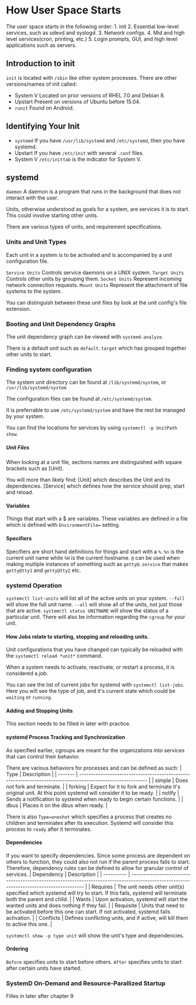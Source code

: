 # How User Space Starts
The user space starts in the following order:
	1. init
	2. Essential low-level services, such as udevd and syslogd.
	3. Network configs.
	4. Mid and high level services(cron, printing, etc.)
	5. Login prompts, GUI, and high level applications such as servers.
## Introduction to init
`init` is located with `/sbin` like other system processes.
There are other versions/names of init called:
+ System V
	Located on prior versions of RHEL 7.0 and Debian 8.
+ Upstart
	Present on versions of Ubuntu before 15.04.
+ `runit`
	Found on Android.
## Identifying Your Init
+ `systemd`
	If you have `/usr/lib/systemd` and `/etc/systemd`, then you have systemd.
+ Upstart
	If you have `/etc/init` with several `.conf` files.
+ System V
	`/etc/inittab` is the indicator for System V.
## systemd
`daemon`
	A daemon is a program that runs in the background that does not interact with the user.
	
Units, otherwise understood as goals for a system, are services it is to start. This could involve starting other units.

There are various types of units, and requirement specifications.
### Units and Unit Types
Each unit in a system is to be activated and is accompanied by a unit configuration file.

`Service Units` Controls service daemons on a UNIX system.
`Target Units` Controls other units by grouping them.
`Socket Units` Represent incoming network connection requests.
`Mount Units` Represent the attachment of file systems to the system.

You can distinguish between these unit files by look at the unit config's file extension.

### Booting and Unit Dependency Graphs
The unit dependency graph can be viewed with `systemd-analyze`. 

There is a default unit such as `default.target` which has grouped together other units to start.

### Finding system configuration
The system unit directory can be found at `/lib/systemd/system`, or `/usr/lib/systemd/system`

The configuration files can be found at `/etc/systemd/system`.

It is preferrable to use `/etc/systemd/system` and have the rest be managed by your system.

You can find the locations for services by using `systemctl -p UnitPath show`.

##### Unit Files
When looking at a unit file, sections names are distinguished with square brackets such as \[Unit\].

You will more than likely find:
\[Unit\] which describes the Unit and its dependencies.
\[Service\] which defines how the service should prep, start and reload.

#### Variables
Things that start with a $ are variables.
These variables are defined in a file which is defined with `EnvironmentFile=` setting.

#### Specifiers
Specifiers are short hand definitions for things and start with a `%`.
`%n` is the current unit name while `%H` is the current hostname.
`@` can be used when making multiple instances of something such as `getty@.service` that makes `getty@tty1` and `getty@tty2` etc.

### systemd Operation
`systemctl list-units` will list all of the active units on your system.
	`--full` will show the full unit name.
	`--all` will show all of the units, not just those that are active.
`systemctl status UNITNAME` will show the status of a particular unit.
	There will also be information regarding the `cgroup` for your unit.
	
#### How Jobs relate to starting, stopping and reloading units.

Unit configurations that you have changed can typically be reloaded with the `systemctl reload *unit*` command.

When a system needs to activate, reactivate, or restart a process, it is considered a *job*.

You can see the list of current jobs for systemd with `systemctl list-jobs`.
	Here you will see the type of job, and it's current state which could be `waiting` or `running`.
	
#### Adding and Stopping Units
This section needs to be filled in later with practice.


#### systemd Process Tracking and Synchronization
As specified earlier, cgroups are meant for the organizations into services that can control their behavior.

There are various behaviors for processes and can be defined as such:
| Type    | Description                                                                                                 |
| ------- | ----------------------------------------------------------------------------------------------------------- |
| simple  | Does not fork and terminate.                                                                                |
| forking | Expect for it to fork and terminate it's original unit. At this point systemd will consider it to be ready. |
| notify  | Sends a notification to systemd when ready to begin certain functions.                                      |
| dbus    | Places it on the dbus when ready.                                                                                                            |


There is also `Type=oneshot` which specifies a process that creates no children and terminates after its execution.
	Systemd will consider this process to `ready` after it terminates.
#### Dependencies
If you want to specify dependencies.
	Since some process are dependent on others to function, they could also not run if the parent process fails to start.
	Therefore, dependency rules can be defined to allow for granular control of services.
| Dependency | Description                                                                                                                              |
| ---------- | ---------------------------------------------------------------------------------------------------------------------------------------- |
| Requires   | The unit needs other unit(s) specified which systemd will try to start. If this fails, systemd will terminate both the parent and child. |
| Wants      | Upon activation, systemd will start the wanted units and does nothing if they fail.                                                      |
| Requisite  | Units that need to be activated before this one can start. If not activated, systemd fails activation.                                   |
| Conflicts  | Defines conflicting units, and if active, will kill them to active this one.                                                                                                                                         |

`systemctl show -p type unit` will show the unit's type and dependencies.

#### Ordering
`Before` specifies units to start before others.
`After` specifies units to start after certain units have started.

### SystemD On-Demand and Resource-Parallized Startup
Filles in later after chapter 9